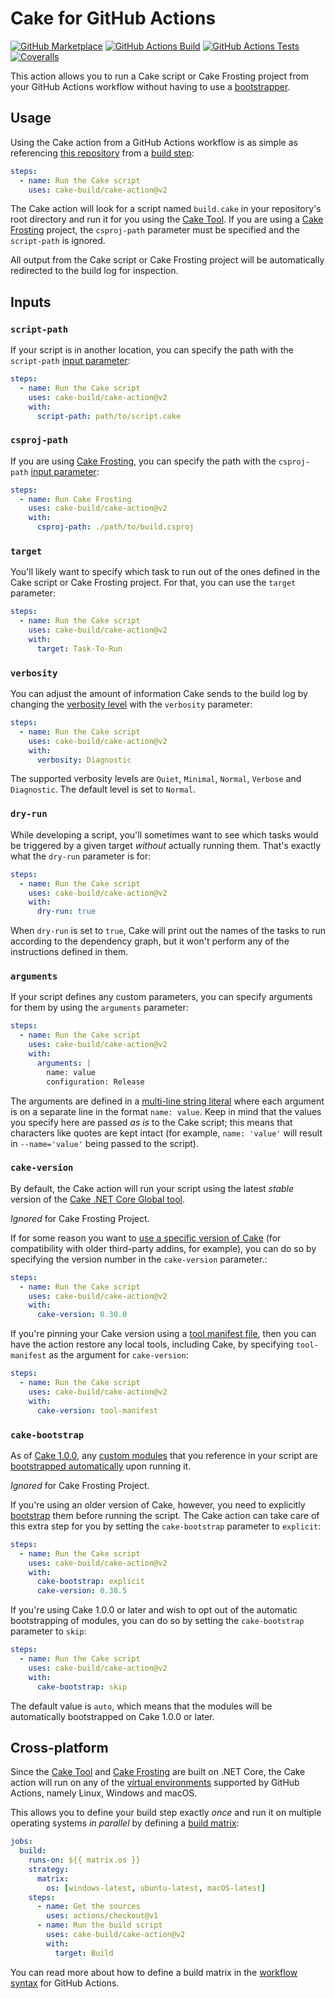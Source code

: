# Cake for GitHub Actions

[![GitHub Marketplace](https://img.shields.io/github/v/release/cake-build/cake-action?label=Marketplace&sort=semver)](https://github.com/marketplace/actions/cake-action) [![GitHub Actions Build](https://github.com/cake-build/cake-action/workflows/Build/badge.svg)](https://github.com/cake-build/cake-action/actions?workflow=Build) [![GitHub Actions Tests](https://github.com/cake-build/cake-action/workflows/Tests/badge.svg)](https://github.com/cake-build/cake-action/actions?workflow=Tests) [![Coveralls](https://coveralls.io/repos/github/cake-build/cake-action/badge.svg?branch=master)](https://coveralls.io/github/cake-build/cake-action?branch=master)

This action allows you to run a Cake script or Cake Frosting project from your GitHub Actions workflow without having to use a [bootstrapper](https://github.com/cake-build/resources).

## Usage

Using the Cake action from a GitHub Actions workflow is as simple as referencing [this repository](https://github.com/cake-build/cake-action) from a [build step](https://help.github.com/en/github/automating-your-workflow-with-github-actions/workflow-syntax-for-github-actions#jobsjob_idsteps):

```yml
steps:
  - name: Run the Cake script
    uses: cake-build/cake-action@v2
```

The Cake action will look for a script named `build.cake` in your repository's root directory and run it for you using the [Cake Tool](https://www.nuget.org/packages/Cake.Tool/).  If you are using a [Cake Frosting](https://cakebuild.net/docs/running-builds/runners/cake-frosting) project, the `csproj-path` parameter must be specified and the `script-path` is ignored.

All output from the Cake script or Cake Frosting project will be automatically redirected to the build log for inspection.

## Inputs

### `script-path`

If your script is in another location, you can specify the path with the `script-path` [input parameter](https://help.github.com/en/github/automating-your-workflow-with-github-actions/workflow-syntax-for-github-actions#jobsjob_idstepswith):

```yml
steps:
  - name: Run the Cake script
    uses: cake-build/cake-action@v2
    with:
      script-path: path/to/script.cake
```

### `csproj-path`

If you are using [Cake Frosting](https://cakebuild.net/docs/running-builds/runners/cake-frosting), you can specify the path with the `csproj-path` [input parameter](https://help.github.com/en/github/automating-your-workflow-with-github-actions/workflow-syntax-for-github-actions#jobsjob_idstepswith):

```yml
steps:
  - name: Run Cake Frosting
    uses: cake-build/cake-action@v2
    with:
      csproj-path: ./path/to/build.csproj
```

### `target`

You'll likely want to specify which task to run out of the ones defined in the Cake script or Cake Frosting project. For that, you can use the `target` parameter:

```yml
steps:
  - name: Run the Cake script
    uses: cake-build/cake-action@v2
    with:
      target: Task-To-Run
```

### `verbosity`

You can adjust the amount of information Cake sends to the build log by changing the [verbosity level](https://cakebuild.net/api/Cake.Core.Diagnostics/Verbosity/) with the `verbosity` parameter:

```yml
steps:
  - name: Run the Cake script
    uses: cake-build/cake-action@v2
    with:
      verbosity: Diagnostic
```

The supported verbosity levels are `Quiet`, `Minimal`, `Normal`, `Verbose` and `Diagnostic`. The default level is set to `Normal`.

### `dry-run`

While developing a script, you'll sometimes want to see which tasks would be triggered by a given target _without_ actually running them. That's exactly what the `dry-run` parameter is for:

```yml
steps:
  - name: Run the Cake script
    uses: cake-build/cake-action@v2
    with:
      dry-run: true
```

When `dry-run` is set to `true`, Cake will print out the names of the tasks to run according to the dependency graph, but it won't perform any of the instructions defined in them.

### `arguments`

If your script defines any custom parameters, you can specify arguments for them by using the `arguments` parameter:

```yml
steps:
  - name: Run the Cake script
    uses: cake-build/cake-action@v2
    with:
      arguments: |
        name: value
        configuration: Release
```

The arguments are defined in a [multi-line string literal](https://yaml.org/spec/1.2/spec.html#id2795688) where each argument is on a separate line in the format `name: value`. Keep in mind that the values you specify here are passed _as is_ to the Cake script; this means that characters like quotes are kept intact (for example, `name: 'value'` will result in `--name='value'` being passed to the script).

### `cake-version`

By default, the Cake action will run your script using the latest _stable_ version of the [Cake .NET Core Global tool](https://www.nuget.org/packages/Cake.Tool/).

_Ignored_ for Cake Frosting Project.

If for some reason you want to [use a specific version of Cake](https://cakebuild.net/docs/tutorials/pinning-cake-version) (for compatibility with older third-party addins, for example), you can do so by specifying the version number in the `cake-version` parameter.:

```yml
steps:
  - name: Run the Cake script
    uses: cake-build/cake-action@v2
    with:
      cake-version: 0.30.0
```

If you're pinning your Cake version using a [tool manifest file](https://docs.microsoft.com/en-us/dotnet/core/tools/global-tools#install-a-local-tool), then you can have the action restore any local tools, including Cake, by specifying `tool-manifest` as the argument for `cake-version`:

```yml
steps:
  - name: Run the Cake script
    uses: cake-build/cake-action@v2
    with:
      cake-version: tool-manifest
```

### `cake-bootstrap`

As of [Cake 1.0.0](https://github.com/cake-build/cake/releases/tag/v1.0.0), any [custom modules](https://cakebuild.net/docs/fundamentals/modules) that you reference in your script are [bootstrapped automatically](https://github.com/cake-build/cake/issues/2833) upon running it.

_Ignored_ for Cake Frosting Project.

If you're using an older version of Cake, however, you need to explicitly [bootstrap](https://cakebuild.net/docs/fundamentals/preprocessor-directives#module-directive) them before running the script. The Cake action can take care of this extra step for you by setting the `cake-bootstrap` parameter to `explicit`:

```yml
steps:
  - name: Run the Cake script
    uses: cake-build/cake-action@v2
    with:
      cake-bootstrap: explicit
      cake-version: 0.38.5
```

If you're using Cake 1.0.0 or later and wish to opt out of the automatic bootstrapping of modules, you can do so by setting the `cake-bootstrap` parameter to `skip`:

```yml
steps:
  - name: Run the Cake script
    uses: cake-build/cake-action@v2
    with:
      cake-bootstrap: skip
```

The default value is `auto`, which means that the modules will be automatically bootstrapped on Cake 1.0.0 or later.

## Cross-platform

Since the [Cake Tool](https://www.nuget.org/packages/Cake.Tool/) and [Cake Frosting](https://www.nuget.org/packages/Cake.Frosting) are built on .NET Core, the Cake action will run on any of the [virtual environments](https://help.github.com/en/github/automating-your-workflow-with-github-actions/software-in-virtual-environments-for-github-actions) supported by GitHub Actions, namely Linux, Windows and macOS.

This allows you to define your build step exactly _once_ and run it on multiple operating systems _in parallel_ by defining a [build matrix](https://help.github.com/en/github/automating-your-workflow-with-github-actions/configuring-a-workflow#configuring-a-build-matrix):

```yml
jobs:
  build:
    runs-on: ${{ matrix.os }}
    strategy:
      matrix:
        os: [windows-latest, ubuntu-latest, macOS-latest]
    steps:
      - name: Get the sources
        uses: actions/checkout@v1
      - name: Run the build script
        uses: cake-build/cake-action@v2
        with:
          target: Build
```

You can read more about how to define a build matrix in the [workflow syntax](https://help.github.com/en/github/automating-your-workflow-with-github-actions/workflow-syntax-for-github-actions#jobsjob_idstrategy) for GitHub Actions.
